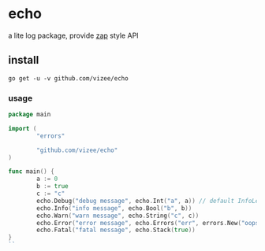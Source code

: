 # echo
a lite log package, provide [zap](https://github.com/uber-go/zap) style API


## install
```
go get -u -v github.com/vizee/echo
```


### usage
```go
package main

import (
        "errors"

        "github.com/vizee/echo"
)

func main() {
        a := 0
        b := true
        c := "c"
        echo.Debug("debug message", echo.Int("a", a)) // default InfoLevel
        echo.Info("info message", echo.Bool("b", b))
        echo.Warn("warn message", echo.String("c", c))
        echo.Error("error message", echo.Errors("err", errors.New("oops!")))
        echo.Fatal("fatal message", echo.Stack(true))
}
``
